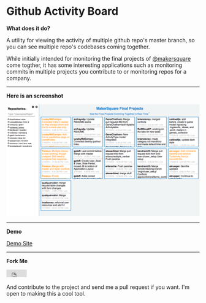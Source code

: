 # Github Activity Board

**What does it do?**

A utility for viewing the activity of multiple github repo's master branch, so you can see multiple repo's codebases coming together.

While initially intended for monitoring the final projects of [@makersquare](http://github.com/makersquare) come togther, it has some interesting applications such as monitoring commits in multiple projects you contribute to or monitoring repos for a company.

---

**Here is an screenshot**

<img src="screenshot.png" width="600px" />

---

**Demo**

<a href="http://clamstew.github.io/activity-board" class="minibutton sidebar-button">Demo Site</a>

---

**Fork Me**

<iframe src="http://ghbtns.com/github-btn.html?user=mdo&repo=github-buttons&type=fork"
  allowtransparency="true" frameborder="0" scrolling="0" width="53" height="20"></iframe>

And contribute to the project and send me a pull request if you want.  I'm open to making this a cool tool.